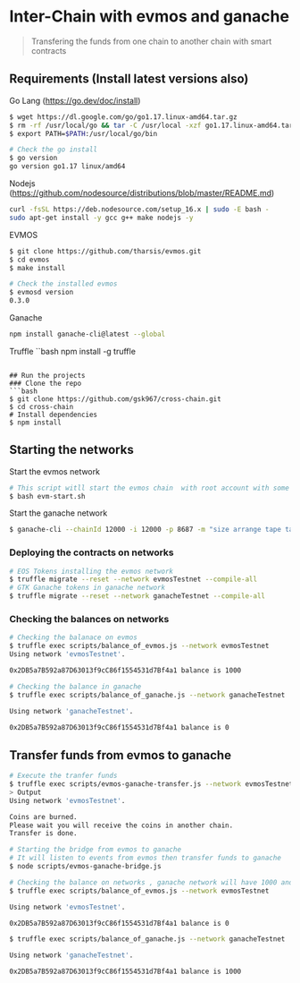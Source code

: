 # Inter-Chain with evmos and ganache
> Transfering the funds from one chain to another chain with smart contracts 


## Requirements (Install latest versions also)
Go Lang (https://go.dev/doc/install)
```bash
$ wget https://dl.google.com/go/go1.17.linux-amd64.tar.gz
$ rm -rf /usr/local/go && tar -C /usr/local -xzf go1.17.linux-amd64.tar.gz
$ export PATH=$PATH:/usr/local/go/bin

# Check the go install 
$ go version
go version go1.17 linux/amd64
```

Nodejs (https://github.com/nodesource/distributions/blob/master/README.md)
```bash
curl -fsSL https://deb.nodesource.com/setup_16.x | sudo -E bash -
sudo apt-get install -y gcc g++ make nodejs -y
```

EVMOS
```bash
$ git clone https://github.com/tharsis/evmos.git
$ cd evmos
$ make install 

# Check the installed evmos 
$ evmosd version                                                             
0.3.0
```

Ganache
```bash
npm install ganache-cli@latest --global
```

Truffle 
``bash
npm install -g truffle
```

## Run the projects 
### Clone the repo 
```bash
$ git clone https://github.com/gsk967/cross-chain.git
$ cd cross-chain
# Install dependencies
$ npm install 
```
## Starting the networks
Start the evmos network 
```bash
# This script witll start the evmos chain  with root account with some balance
$ bash evm-start.sh 
```

Start the ganache network 
```bash
$ ganache-cli --chainId 12000 -i 12000 -p 8687 -m "size arrange tape target desk donkey turn obtain window inner draw obvious"
```

### Deploying the contracts on networks
```bash 
# EOS Tokens installing the evmos network 
$ truffle migrate --reset --network evmosTestnet --compile-all
# GTK Ganache tokens in ganache network 
$ truffle migrate --reset --network ganacheTestnet --compile-all
```


### Checking the balances on networks
```bash
# Checking the balanace on evmos 
$ truffle exec scripts/balance_of_evmos.js --network evmosTestnet
Using network 'evmosTestnet'.

0x2DB5a7B592a87D63013f9cC86f1554531d7Bf4a1 balance is 1000

# Checking the balance in ganache
$ truffle exec scripts/balance_of_ganache.js --network ganacheTestnet

Using network 'ganacheTestnet'.

0x2DB5a7B592a87D63013f9cC86f1554531d7Bf4a1 balance is 0
```


## Transfer funds from evmos to ganache 
```bash
# Execute the tranfer funds 
$ truffle exec scripts/evmos-ganache-transfer.js --network evmosTestnet
> Output 
Using network 'evmosTestnet'.

Coins are burned.
Please wait you will receive the coins in another chain.
Transfer is done.

# Starting the bridge from evmos to ganache 
# It will listen to events from evmos then transfer funds to ganache 
$ node scripts/evmos-ganache-bridge.js

# Checking the balance on networks , ganache network will have 1000 and evmos network account balance will be 0
$ truffle exec scripts/balance_of_evmos.js --network evmosTestnet                                         

Using network 'evmosTestnet'.

0x2DB5a7B592a87D63013f9cC86f1554531d7Bf4a1 balance is 0

$ truffle exec scripts/balance_of_ganache.js --network ganacheTestnet                                     

Using network 'ganacheTestnet'.

0x2DB5a7B592a87D63013f9cC86f1554531d7Bf4a1 balance is 1000
```





